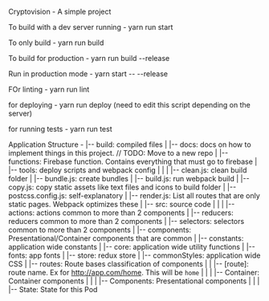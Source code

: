 Cryptovision - A simple project

To build with a dev server running - 
yarn run start

To only build - 
yarn run build 

To build for production -
yarn run build --release

Run in production mode - 
yarn start -- --release

FOr linting - 
yarn run lint

for deploying - 
yarn run deploy (need to edit this script depending on the server) 

for running tests - 
yarn run test

Application Structure - 
|-- build: compiled files
|
|-- docs: docs on how to implement things in this project. // TODO: Move to a new repo
|
|-- functions: Firebase function. Contains everything that must go to firebase
|
|-- tools: deploy scripts and webpack config
|    |
|    |-- clean.js: clean build folder
|    |-- bundle.js: create bundles
|    |-- build.js: run webpack build
|    |-- copy.js: copy static assets like text files and icons to build folder
|    |-- postcss.config.js: self-explanatory
|    |-- render.js: List all routes that are only static pages. Webpack optimizes these
|
|-- src: source code
|    |
|    |-- actions: actions common to more than 2 components
|    |-- reducers: reducers common to more than 2 components
|    |-- selectors: selectors common to more than 2 components
|    |-- components: Presentational/Container components that are common
|    |-- constants: application wide constants
|    |-- core: application wide utility functions
|    |-- fonts: app fonts
|    |-- store: redux store
|    |-- commonStyles: application wide CSS
|    |-- routes: Route bases classification of components
|    |     |-- [route]: route name. Ex for http://app.com/home. This will be `home`
|    |     |      |-- Container: Container components
|    |     |      |-- Components: Presentational components
|    |     |      |-- State: State for this Pod
